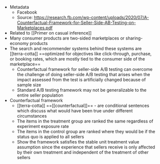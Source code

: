 - Metadata
    - Facebook
    - Source: https://research.fb.com/wp-content/uploads/2020/07/A-Counterfactual-Framework-for-Seller-Side-AB-Testing-on-Marketplaces.pdf
- Related to [[Primer on casual inference]]
- Many consumer products are two-sided marketplaces or sharing-economy products
- The search and recommender systems behind these systems are [[terra-cotta]] ==optimized for objectives like click-through, purchase, or booking rates, which are mostly tied to the consumer side of the marketplace==
    - Counterfactual framework for seller-side A/B testing can overcome the challenge of doing seller-side A/B testing that arises when the impact assessed from the test is artificially changed because of sample size
    - Standard A/B testing framework may not be generalizable to the entire seller population 
- Counterfactual framework
    - [[terra-cotta]] ==[[counterfactual]]== - are conditional sentences which discuss what would have been true under different circumstances
    - The items in the treatment group are ranked the same regardless of experiment exposure rate
    - The items in the control group are ranked where they would be if the status quo is applied to all sellers
    - Show the framework satisfies the stable unit treatment value assumption since the experience that sellers receive is only affected by their own treatment and independent of the treatment of other sellers
